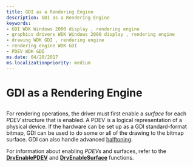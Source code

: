```yaml
---
title: GDI as a Rendering Engine
description: GDI as a Rendering Engine
keywords:
- GDI WDK Windows 2000 display , rendering engine
- graphics drivers WDK Windows 2000 display , rendering engine
- drawing WDK GDI , rendering engine
- rendering engine WDK GDI
- PDEV WDK GDI
ms.date: 04/20/2017
ms.localizationpriority: medium
---
```


# GDI as a Rendering Engine


## <span id="ddk_gdi_as_a_rendering_engine_gg"></span><span id="DDK_GDI_AS_A_RENDERING_ENGINE_GG"></span>


For rendering operations, the driver must first enable a *surface* for each *PDEV* structure that is enabled. A PDEV is a logical representation of a physical device. If the hardware can be set up as a GDI standard-format bitmap, GDI can be used to do some or all of the drawing to the bitmap surface. GDI can also handle advanced [halftoning](gdi-halftoning-capabilities.md).

For information about enabling *PDEVs* and surfaces, refer to the [**DrvEnablePDEV**](/windows/win32/api/winddi/nf-winddi-drvenablepdev) and [**DrvEnableSurface**](/windows/win32/api/winddi/nf-winddi-drvenablesurface) functions.

 

